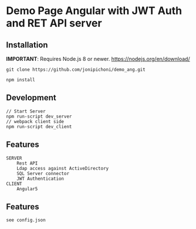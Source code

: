 # Demo Page Angular with JWT Auth and RET API server

## Installation

**IMPORTANT**: Requires Node.js 8 or newer. https://nodejs.org/en/download/

	git clone https://github.com/jonipichoni/demo_ang.git

    npm install 

## Development

	// Start Server
	npm run-script dev_server
	// webpack client side     
	npm run-script dev_client

## Features

	SERVER
		Rest API
		Ldap access against ActiveDirectory
		SQL Server connector
		JWT Authentication
	CLIENT
		Angular5

## Features

	see config.json